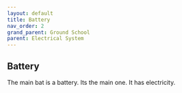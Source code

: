 ```yaml
---
layout: default
title: Battery
nav_order: 2
grand_parent: Ground School
parent: Electrical System
---
```


## Battery

The main bat is a battery. Its the main one. It has electricity. 

